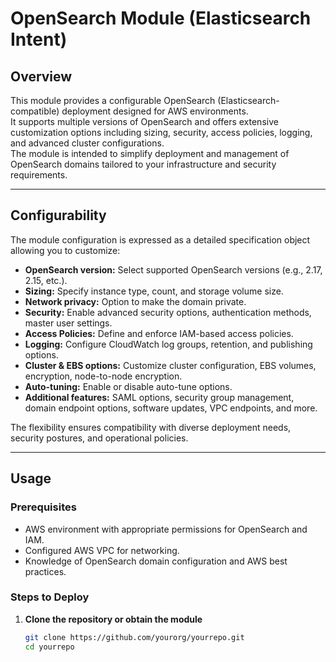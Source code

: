# OpenSearch Module (Elasticsearch Intent)

## Overview

This module provides a configurable OpenSearch (Elasticsearch-compatible) deployment designed for AWS environments.  
It supports multiple versions of OpenSearch and offers extensive customization options including sizing, security, access policies, logging, and advanced cluster configurations.  
The module is intended to simplify deployment and management of OpenSearch domains tailored to your infrastructure and security requirements.

---

## Configurability

The module configuration is expressed as a detailed specification object allowing you to customize:

- **OpenSearch version:** Select supported OpenSearch versions (e.g., 2.17, 2.15, etc.).
- **Sizing:** Specify instance type, count, and storage volume size.
- **Network privacy:** Option to make the domain private.
- **Security:** Enable advanced security options, authentication methods, master user settings.
- **Access Policies:** Define and enforce IAM-based access policies.
- **Logging:** Configure CloudWatch log groups, retention, and publishing options.
- **Cluster & EBS options:** Customize cluster configuration, EBS volumes, encryption, node-to-node encryption.
- **Auto-tuning:** Enable or disable auto-tune options.
- **Additional features:** SAML options, security group management, domain endpoint options, software updates, VPC endpoints, and more.

The flexibility ensures compatibility with diverse deployment needs, security postures, and operational policies.

---

## Usage

### Prerequisites

- AWS environment with appropriate permissions for OpenSearch and IAM.
- Configured AWS VPC for networking.
- Knowledge of OpenSearch domain configuration and AWS best practices.

### Steps to Deploy

1. **Clone the repository or obtain the module**  
   ```bash
   git clone https://github.com/yourorg/yourrepo.git
   cd yourrepo
